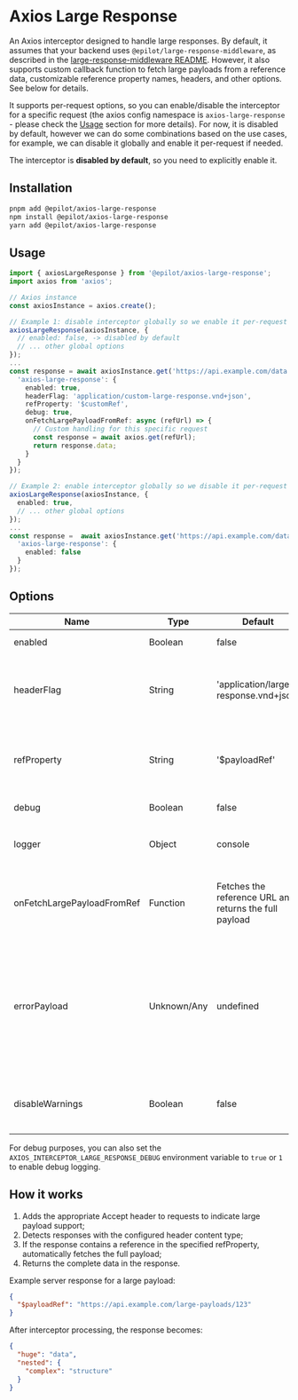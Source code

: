 # Axios Large Response

An Axios interceptor designed to handle large responses. By default, it assumes that your backend uses `@epilot/large-response-middleware`, as described in the [large-response-middleware README](https://github.com/epilot-dev/aws-lambda-utility-middlewares/blob/main/packages/large-response-middleware/README.md). However, it also supports custom callback function to fetch large payloads from a reference data, customizable reference property names, headers, and other options. See below for details.

It supports per-request options, so you can enable/disable the interceptor for a specific request (the axios config namespace is `axios-large-response` - please check the [Usage](#usage) section for more details). For now, it is disabled by default, however we can do some combinations based on the use cases, for example, we can disable it globally and enable it per-request if needed.

The interceptor is **disabled by default**, so you need to explicitly enable it.

## Installation

```bash
pnpm add @epilot/axios-large-response
npm install @epilot/axios-large-response
yarn add @epilot/axios-large-response
```

## Usage

```ts
import { axiosLargeResponse } from '@epilot/axios-large-response';
import axios from 'axios';

// Axios instance
const axiosInstance = axios.create();

// Example 1: disable interceptor globally so we enable it per-request
axiosLargeResponse(axiosInstance, {
  // enabled: false, -> disabled by default
  // ... other global options
});
...
const response = await axiosInstance.get('https://api.example.com/data', {
  'axios-large-response': {
    enabled: true,
    headerFlag: 'application/custom-large-response.vnd+json',
    refProperty: '$customRef',
    debug: true,
    onFetchLargePayloadFromRef: async (refUrl) => {
      // Custom handling for this specific request
      const response = await axios.get(refUrl);
      return response.data;
    }
  }
});

// Example 2: enable interceptor globally so we disable it per-request
axiosLargeResponse(axiosInstance, {
  enabled: true,
  // ... other global options
});
...
const response =  await axiosInstance.get('https://api.example.com/data', {
  'axios-large-response': {
    enabled: false
  }
});
```

## Options

| Name | Type | Default | Description |
|------|------|---------|-------------|
| enabled | Boolean | false | Enable/disable the interceptor |
| headerFlag | String | 'application/large-response.vnd+json' | Content type header indicating a large payload reference response |
| refProperty | String | '$payloadRef' | Property name containing the reference URL in the response |
| debug | Boolean | false | Enable debug logging |
| logger | Object | console | Logger object with debug() and error() methods |
| onFetchLargePayloadFromRef | Function | Fetches the reference URL and returns the full payload | Callback function to fetch the full payload from the reference URL |
| errorPayload | Unknown/Any | undefined | Error payload to return if the reference URL is not found or something goes wrong - this will be returned in the response data instead of throwing an error |
| disableWarnings | Boolean | false | Disable warnings, only available globally in the options |

For debug purposes, you can also set the `AXIOS_INTERCEPTOR_LARGE_RESPONSE_DEBUG` environment variable to `true` or `1` to enable debug logging.

## How it works

1. Adds the appropriate Accept header to requests to indicate large payload support;
2. Detects responses with the configured header content type;
3. If the response contains a reference in the specified refProperty, automatically fetches the full payload;
4. Returns the complete data in the response.

Example server response for a large payload:

```json
{
  "$payloadRef": "https://api.example.com/large-payloads/123"
}
```

After interceptor processing, the response becomes:

```json
{
  "huge": "data",
  "nested": {
    "complex": "structure"
  }
}
```

